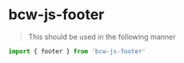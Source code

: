 # bcw-js-footer

> This should be used in the following manner

```javascript
import { footer } from 'bcw-js-footer'
```
